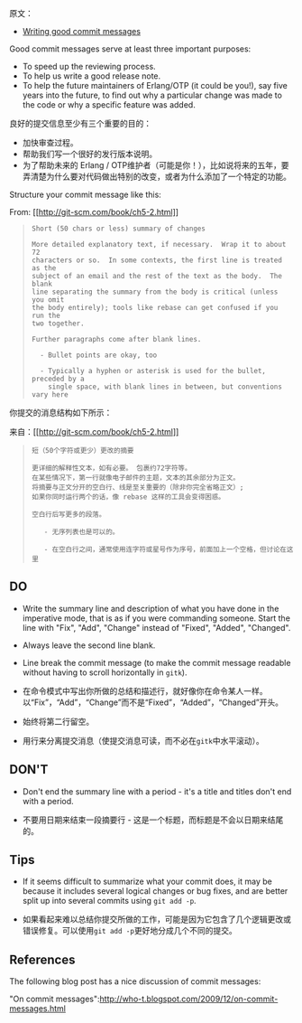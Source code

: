 原文：
* [Writing good commit messages](https://github.com/erlang/otp/wiki/Writing-good-commit-messages)

Good commit messages serve at least three important purposes:

* To speed up the reviewing process.
* To help us write a good release note.
* To help the future maintainers of Erlang/OTP (it could be you!), say five years into the future, to find out why a particular change was made to the code or why a specific feature was added.

良好的提交信息至少有三个重要的目的：

* 加快审查过程。
* 帮助我们写一个很好的发行版本说明。
* 为了帮助未来的 Erlang / OTP维护者（可能是你！），比如说将来的五年，要弄清楚为什么要对代码做出特别的改变，或者为什么添加了一个特定的功能。



Structure your commit message like this:

From: [[http://git-scm.com/book/ch5-2.html]]

> ```
> Short (50 chars or less) summary of changes
>
> More detailed explanatory text, if necessary.  Wrap it to about 72
> characters or so.  In some contexts, the first line is treated as the
> subject of an email and the rest of the text as the body.  The blank
> line separating the summary from the body is critical (unless you omit
> the body entirely); tools like rebase can get confused if you run the
> two together.
>
> Further paragraphs come after blank lines.
>
>   - Bullet points are okay, too
>
>   - Typically a hyphen or asterisk is used for the bullet, preceded by a
>     single space, with blank lines in between, but conventions vary here
> ```



你提交的消息结构如下所示：

来自：[[http://git-scm.com/book/ch5-2.html]]

> ```
> 短（50个字符或更少）更改的摘要
>
> 更详细的解释性文本，如有必要。 包裹约72字符等。 
> 在某些情况下，第一行就像电子邮件的主题，文本的其余部分为正文。 
> 将摘要与正文分开的空白行、线是至关重要的（除非你完全省略正文）;
> 如果你同时运行两个的话，像 rebase 这样的工具会变得困惑。
>
> 空白行后写更多的段落。
>
>    - 无序列表也是可以的。
>
>    - 在空白行之间，通常使用连字符或星号作为序号，前面加上一个空格，但讨论在这里
> ```



DO
--

* Write the summary line and description of what you have done in the imperative mode, that is as if you were commanding someone. Start the line with "Fix", "Add", "Change" instead of "Fixed", "Added", "Changed".
* Always leave the second line blank.
* Line break the commit message (to make the commit message readable without having to scroll horizontally in `gitk`).



* 在命令模式中写出你所做的总结和描述行，就好像你在命令某人一样。 以“Fix”，“Add”，“Change”而不是“Fixed”，“Added”，“Changed”开头。
* 始终将第二行留空。
* 用行来分离提交消息（使提交消息可读，而不必在`gitk`中水平滚动）。



DON'T
-----

* Don't end the summary line with a period - it's a title and titles don't end with a period.



* 不要用日期来结束一段摘要行 - 这是一个标题，而标题是不会以日期来结尾的。



Tips
----

* If it seems difficult to summarize what your commit does, it may be because it includes several logical changes or bug fixes, and are better split up into several commits using `git add -p`.



* 如果看起来难以总结你提交所做的工作，可能是因为它包含了几个逻辑更改或错误修复。可以使用`git add -p`更好地分成几个不同的提交。



References
----------

The following blog post has a nice discussion of commit messages:

"On commit messages":http://who-t.blogspot.com/2009/12/on-commit-messages.html
